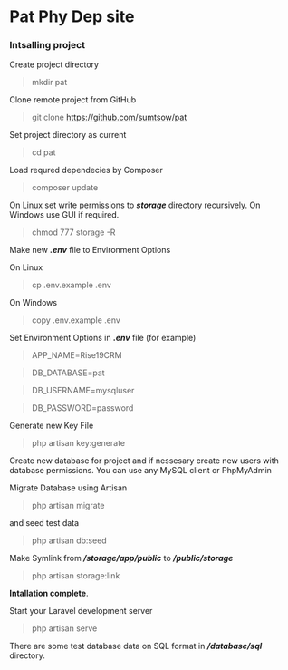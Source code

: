 # Pat Phy Dep site

### Intsalling project

Create project directory
> mkdir pat

Clone remote project from GitHub
> git clone https://github.com/sumtsow/pat

Set project directory as current
> cd pat

Load requred dependecies by Composer
> composer update

On Linux set write permissions to ***storage*** directory recursively. On Windows use GUI if required.
> chmod 777 storage -R

Make new ***.env*** file to Environment Options

On Linux
> cp .env.example .env

On Windows
> copy .env.example .env

Set Environment Options in ***.env*** file (for example)

> APP_NAME=Rise19CRM

> DB_DATABASE=pat

> DB_USERNAME=mysqluser

> DB_PASSWORD=password

Generate new Key File
> php artisan key:generate

Create new database for project and if nessesary create new users with database permissions. You can use any MySQL client or PhpMyAdmin

Migrate Database using Artisan
> php artisan migrate

and seed test data
> php artisan db:seed

Make Symlink from ***/storage/app/public*** to ***/public/storage***
> php artisan storage:link

**Intallation complete**.

Start your Laravel development server
> php artisan serve

There are some test database data on SQL format in ***/database/sql*** directory.
